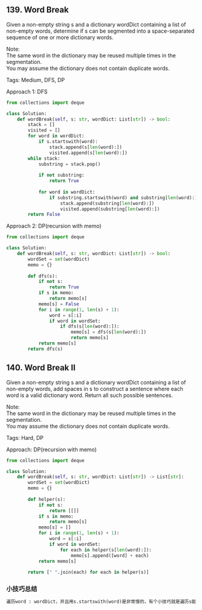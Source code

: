 ## 139. Word Break 
Given a non-empty string s and a dictionary wordDict containing a list of non-empty words, determine if s can be segmented into a space-separated sequence of one or more dictionary words.


Note:</br>
The same word in the dictionary may be reused multiple times in the segmentation.</br>
You may assume the dictionary does not contain duplicate words.</br>

Tags: Medium, DFS, DP

Approach 1: DFS
```python
from collections import deque

class Solution:
    def wordBreak(self, s: str, wordDict: List[str]) -> bool:
        stack = []
        visited = []
        for word in wordDict:
            if s.startswith(word):
                stack.append(s[len(word):])
                visited.append(s[len(word):])
        while stack:
            substring = stack.pop()
            
            if not substring:
                return True
            
            for word in wordDict:
                if substring.startswith(word) and substring[len(word):] not in visited:
                    stack.append(substring[len(word):])
                    visited.append(substring[len(word):])
        return False
```

Approach 2: DP(recursion with memo)
```python
from collections import deque

class Solution:
    def wordBreak(self, s: str, wordDict: List[str]) -> bool:
        wordSet = set(wordDict)
        memo = {}
        
        def dfs(s):
            if not s:
                return True
            if s in memo:
                return memo[s]
            memo[s] = False
            for i in range(1, len(s) + 1):
                word = s[:i]
                if word in wordSet:
                    if dfs(s[len(word):]):
                        memo[s] = dfs(s[len(word):])  
                        return memo[s]
            return memo[s]
        return dfs(s)
```
## 140. Word Break II
Given a non-empty string s and a dictionary wordDict containing a list of non-empty words, add spaces in s to construct a sentence where each word is a valid dictionary word. Return all such possible sentences.


Note:</br>
The same word in the dictionary may be reused multiple times in the segmentation.</br>
You may assume the dictionary does not contain duplicate words.</br>

Tags: Hard, DP

Approach: DP(recursion with memo)
```python
from collections import deque

class Solution:
    def wordBreak(self, s: str, wordDict: List[str]) -> List[str]:
        wordSet = set(wordDict)
        memo = {}
        
        def helper(s):
            if not s:
                return [[]]
            if s in memo:
                return memo[s]
            memo[s] = []
            for i in range(1, len(s) + 1):
                word = s[:i]
                if word in wordSet:
                    for each in helper(s[len(word):]):
                        memo[s].append([word] + each)
            return memo[s]
        
        return [" ".join(each) for each in helper(s)]
```
### 小技巧总结
```python
遍历word : wordDict，并且用s.startswith(word)是非常慢的，有个小技巧就是遍历s能切分的每个单词s[:i] for i in range(1, len(s) + 1)，判断s[:i]是否在wordSet里面
```


